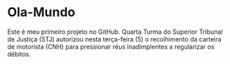 # Ola-Mundo
Este é meu primeiro projeto no GitHub.
Quarta Turma do Superior Tribunal de Justiça (STJ) autorizou nesta terça-feira (5) o recolhimento da carteira de motorista (CNH) para pressionar réus inadimplentes a regularizar os débitos.

